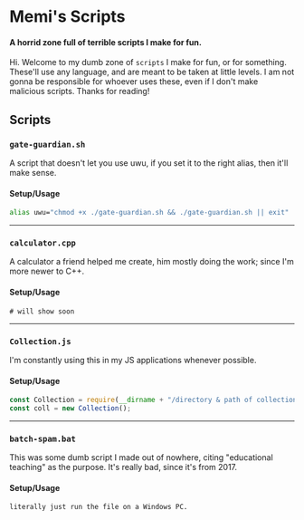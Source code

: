 # Memi's Scripts
#### A horrid zone full of terrible scripts I make for fun.

Hi. Welcome to my dumb zone of `scripts` I make for fun, or for something. These'll use any language, and are meant to be taken at little levels. I am not gonna be responsible for whoever uses these, even if I don't make malicious scripts. Thanks for reading!

## Scripts
### `gate-guardian.sh`
A script that doesn't let you use uwu, if you set it to the right alias, then it'll make sense.

#### Setup/Usage
```sh
alias uwu="chmod +x ./gate-guardian.sh && ./gate-guardian.sh || exit"
```
___
### `calculator.cpp`
A calculator a friend helped me create, him mostly doing the work; since I'm more newer to C++.

#### Setup/Usage
```
# will show soon
```
___
### `Collection.js`
I'm constantly using this in my JS applications whenever possible.

#### Setup/Usage
```js
const Collection = require(__dirname + "/directory & path of collection.js");
const coll = new Collection();
```
___
### `batch-spam.bat`
This was some dumb script I made out of nowhere, citing "educational teaching" as the purpose.
It's really bad, since it's from 2017.

#### Setup/Usage
```
literally just run the file on a Windows PC.
```
